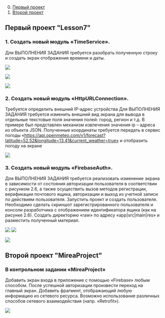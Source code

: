 
0. [Первый проект]()
1. [Второй проект]()

## Первый проект "Lesson7"


### 1. Создать новый модуль «TimeService». 
Для ВЫПОЛНЕНИЯ ЗАДАНИЯ требуется разобрать полученную строку и создать экран отображения времени и даты.

![](scr/1.jpg)

![](scr/2.jpg)

![](scr/3.jpg)

### 2. Создать новый модуль «HttpURLConnection». 
Требуется определить внешний IP-адрес устройства
Для ВЫПОЛНЕНИЯ ЗАДАНИЯ требуется изменить внешний вид экрана для вывода в отдельные текстовые поля значения полей: город, регион и т.д. В примере был представлен механизм извлечения значения ip – адреса из объекта JSON. Полученные координаты требуется передать в сервис погоды «https://api.openmeteo.com/v1/forecast?latitude=52.52&longitude=13.41&current_weather=true» и отобразить погоду на экране

![](scr/4.jpg)


### 3. Создать новый модуль «FirebaseAuth». 
Для ВЫПОЛНЕНИЯ ЗАДАНИЯ требуется реализовать изменение экрана в зависимости от состояния авторизации пользователя в соответствии с рисунком 2.6, а также осуществить вызов методов регистрации, верификации почтового ящика, авторизации и выход из учетной записи по действиям пользователя.
Запустить проект и создать пользователя. Необходимо сделать скриншот зарегистрированного пользователя и консоли разработчика с отображением идентификатора ящика (как на рисунке 2.6). Создать директорию «raw» по адресу «app|src|main|res» и разместить полученный материал.


![](scr/5.jpg)
![](scr/6.jpg)

![](scr/7.jpg)



## Второй проект "MireaProject"
### В контрольном задании «MireaProject» 
Добавить экран входа в приложение с помощью «Firebase» любым способом.
После успешной авторизации произвести переход на главный экран. Добавить фрагмент, отображающий любую информацию из сетевого ресурса. Возможно использование различных способов сетевого взаимодействия (напр. «Retrofit»).


![](scr/14.jpg)
